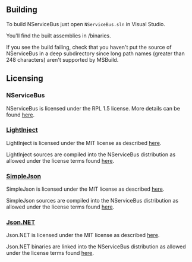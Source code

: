 ## Building

To build NServiceBus just open `NServiceBus.sln` in Visual Studio.

You'll find the built assemblies in /binaries.

If you see the build failing, check that you haven't put the source of NServiceBus in a deep subdirectory since long path names (greater than 248 characters) aren't supported by MSBuild.


## Licensing

### NServiceBus

NServiceBus is licensed under the RPL 1.5 license. More details can be found [here](LICENSE.md).

### [LightInject](http://www.lightinject.net/) 

LightInject is licensed under the MIT license as described [here](http://www.lightinject.net/licence/).

LightInject sources are compiled into the NServiceBus distribution as allowed under the license terms found [here](http://www.lightinject.net/licence/).

### [SimpleJson](https://github.com/facebook-csharp-sdk/simple-json/) 

SimpleJson is licensed under the MIT license as described [here](https://github.com/facebook-csharp-sdk/simple-json/blob/master/LICENSE.txt).

SimpleJson sources are compiled into the NServiceBus distribution as allowed under the license terms found [here](https://github.com/facebook-csharp-sdk/simple-json/blob/master/LICENSE.txt).

### [Json.NET](http://www.newtonsoft.com/json)

Json.NET is licensed under the MIT license as described [here](https://github.com/JamesNK/Newtonsoft.Json/blob/master/LICENSE.md).

Json.NET binaries are linked into the NServiceBus distribution as allowed under the license terms found [here](https://github.com/JamesNK/Newtonsoft.Json/blob/master/LICENSE.md).
